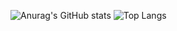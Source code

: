 
![Anurag's GitHub stats](https://github-readme-stats.vercel.app/api?username=caidol&show_icons=true&theme=shadow_red)
![Top Langs](https://github-readme-stats.vercel.app/api/top-langs/?username=caidol&size_weight=0.5&count_weight=0.5&layout=compact&theme=shadow_red)
